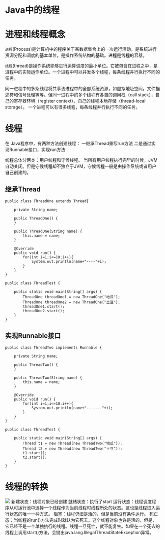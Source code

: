 # Java中的线程


# 进程和线程概念
`进程`(Process)是计算机中的程序关于某数据集合上的一次运行活动，是系统进行资源分配和调度的基本单位，是操作系统结构的基础。进程是线程的容器。

`线程`(thread)是操作系统能够进行运算调度的最小单位。它被包含在进程之中，是进程中的实际运作单位。一个进程中可以并发多个线程，每条线程并行执行不同的任务。

同一进程中的多条线程将共享该进程中的全部系统资源，如虚拟地址空间，文件描述符和信号处理等等。但同一进程中的多个线程有各自的调用栈（call stack），自己的寄存器环境（register context），自己的线程本地存储（thread-local storage）。
一个进程可以有很多线程，每条线程并行执行不同的任务。

# 线程
在 Java程序中，有两种方法创建线程：
一继承Thread重写run方法
二是通过实现Runnable接口，实现run方法

线程总体分两类：用户线程和守候线程。
当所有用户线程执行完毕的时候，JVM自动关闭。但是守候线程却不独立于JVM，守候线程一般是由操作系统或者用户自己创建的。

## 继承Thread
```
public class ThreadOne extends Thread{

    private String name;

    public ThreadOne() {
    }

    public ThreadOne(String name) {
        this.name = name;
    }

    @Override
    public void run() {
        for(int i=1;i<=10;i++){
            System.out.println(name+"----"+i);
        }
    }
}

```
```
public class ThreadTest {

    public static void main(String[] args) {
        ThreadOne threadOne1 = new ThreadOne("地瓜");
        ThreadOne threadOne2 = new ThreadOne("土豆");
        threadOne1.start();
        threadOne2.start();
    }
}

```
## 实现Runnable接口
```
public class ThreadTwo implements Runnable {

    private String name;

    public ThreadTwo() {
    }

    public ThreadTwo(String name) {
        this.name = name;
    }

    @Override
    public void run() {
        for(int i=1;i<=10;i++){
            System.out.println(name+"-------"+i);
        }
    }
}

```
```
public class ThreadTest {

    public static void main(String[] args) {
        Thread t1 = new Thread(new ThreadTwo("地瓜"));
        Thread t2 = new Thread(new ThreadTwo("土豆"));
        t1.start();
        t2.start();
    }
}

```
# 线程的转换
![](/mypng/1.png)
新建状态：线程对象已经创建
就绪状态：执行了start
运行状态：线程调度程序从可运行池中选择一个线程作为当前线程时线程所处的状态。这也是线程进入运行状态的唯一一种方式。
阻塞：线程仍旧是活的，但是当前没有条件运行。
死亡态：当线程的run()方法完成时就认为它死去。这个线程对象也许是活的，但是，它已经不是一个单独执行的线程。线程一旦死亡，就不能复生。如果在一个死去的线程上调用start()方法，会抛出java.lang.IllegalThreadStateException异常。

